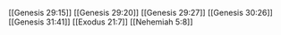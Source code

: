 [[Genesis 29:15]]
[[Genesis 29:20]]
[[Genesis 29:27]]
[[Genesis 30:26]]
[[Genesis 31:41]]
[[Exodus 21:7]]
[[Nehemiah 5:8]]
